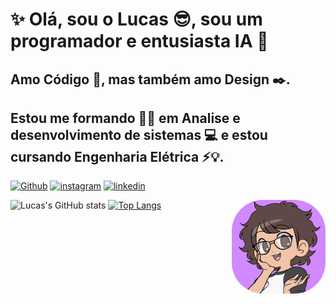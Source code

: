 # ✨ Olá, sou o Lucas 😎, sou um programador e entusiasta IA 🤖
## Amo Código 🐍, mas também amo Design ✒️.
## Estou me formando 👨‍🎓 em Analise e desenvolvimento de sistemas 💻 e estou cursando Engenharia Elétrica ⚡💡.
  [![Github](https://img.shields.io/badge/GitHub-100000?style=for-the-badge&logo=github&logoColor=white)](https://github.com/LucasATS/)
  [![instagram](https://img.shields.io/badge/Instagram-E4405F?style=for-the-badge&logo=instagram&logoColor=white)](https://www.instagram.com/lukaolmd/)
  [![linkedin](https://img.shields.io/badge/LinkedIn-0077B5?style=for-the-badge&logo=linkedin&logoColor=white)](https://www.linkedin.com/in/lucas-almeida-tiburtino-da-silva-4274ab153/)

<img align="right" alt="Lucas-pic" height="150" style="border-radius:50px;" src="eu_cartoon1.png">

![Lucas's GitHub stats](https://github-readme-stats.vercel.app/api?username=LucasATS&show_icons=true)
[![Top Langs](https://github-readme-stats.vercel.app/api/top-langs/?username=LucasATS&layout=compact)](https://github.com/LucasATS/)
